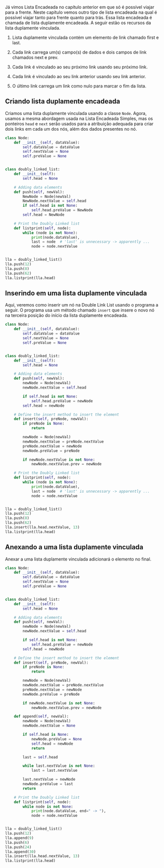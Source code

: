 Já vimos Lista Encadeada no capítulo anterior em que só é possível viajar para a frente. Neste capítulo vemos outro tipo de lista encadeada na qual é possível viajar tanto para frente quanto para trás. Essa lista encadeada é chamada de lista duplamente encadeada. A seguir estão os recursos da lista duplamente vinculada.

1. Lista duplamente vinculada contém um elemento de link chamado first e last.

2. Cada link carrega um(s) campo(s) de dados e dois campos de link chamados next e prev.

3. Cada link é vinculado ao seu próximo link usando seu próximo link.

4. Cada link é vinculado ao seu link anterior usando seu link anterior.

5. O último link carrega um link como nulo para marcar o fim da lista.

## Criando lista duplamente encadeada

Criamos uma lista duplamente vinculada usando a classe `Node`. Agora, usamos a mesma abordagem usada na Lista Encadeada Simples, mas os ponteiros `head` e `next` serão usados para a atribuição adequada para criar dois links em cada um dos nós, além dos dados presentes no nó.

```python
class Node:
    def __init__(self, dataValue):
        self.dataValue = dataValue
        self.nextValue = None
        self.preValue = None


class doubly_linked_list:
    def __init__(self):
        self.head = None

    # Adding data elements
    def push(self, newVal):
        NewNode = Node(newVal)
        NewNode.nextValue = self.head
        if self.head is not None:
            self.head.preValue = NewNode
        self.head = NewNode

    # Print the Doubly Linked list
    def listprint(self, node):
        while (node is not None):
            print(node.dataValue),
            last = node  # 'last' is unnecessary -> apparently ...
            node = node.nextValue


lla = doubly_linked_list()
lla.push(12)
lla.push(8)
lla.push(62)
lla.listprint(lla.head)
```

## Inserindo em uma lista duplamente vinculada

Aqui, veremos como inserir um nó na Double Link List usando o programa a seguir. O programa usa um método chamado `insert` que insere o novo nó na terceira posição do início da lista duplamente encadeada.

```python
class Node:
    def __init__(self, dataValue):
        self.dataValue = dataValue
        self.nextValue = None
        self.preValue = None


class doubly_linked_list:
    def __init__(self):
        self.head = None

    # Adding data elements
    def push(self, newVal):
        newNode = Node(newVal)
        newNode.nextValue = self.head

        if self.head is not None:
            self.head.preValue = newNode
        self.head = newNode

    # Define the insert method to insert the element
    def insert(self, preNode, newVal):
        if preNode is None:
            return

        newNode = Node(newVal)
        newNode.nextValue = preNode.nextValue
        preNode.nextValue = newNode
        newNode.preValue = preNode

        if newNode.nextValue is not None:
            newNode.nextValue.prev = newNode

    # Print the Doubly Linked list
    def listprint(self, node):
        while (node is not None):
            print(node.dataValue),
            last = node  # 'last' is unnecessary -> apparently ...
            node = node.nextValue


lla = doubly_linked_list()
lla.push(12)
lla.push(8)
lla.push(62)
lla.insert(lla.head.nextValue, 13)
lla.listprint(lla.head)
```

## Anexando a uma lista duplamente vinculada

Anexar a uma lista duplamente vinculada adicionará o elemento no final.

```python
class Node:
    def __init__(self, dataValue):
        self.dataValue = dataValue
        self.nextValue = None
        self.preValue = None


class doubly_linked_list:
    def __init__(self):
        self.head = None

    # Adding data elements
    def push(self, newVal):
        newNode = Node(newVal)
        newNode.nextValue = self.head

        if self.head is not None:
            self.head.preValue = newNode
        self.head = newNode

    # Define the insert method to insert the element
    def insert(self, preNode, newVal):
        if preNode is None:
            return

        newNode = Node(newVal)
        newNode.nextValue = preNode.nextValue
        preNode.nextValue = newNode
        newNode.preValue = preNode

        if newNode.nextValue is not None:
            newNode.nextValue.prev = newNode

    def append(self, newVal):
        newNode = Node(newVal)
        newNode.nextValue = None

        if self.head is None:
            newNode.preValue = None
            self.head = newNode
            return

        last = self.head

        while last.nextValue is not None:
            last = last.nextValue

        last.nextValue = newNode
        newNode.preValue = last
        return

    # Print the Doubly Linked list
    def listprint(self, node):
        while node is not None:
            print(node.dataValue, end=" -> "),
            node = node.nextValue


lla = doubly_linked_list()
lla.push(12)
lla.append(9)
lla.push(6)
lla.push(24)
lla.append(30)
lla.insert(lla.head.nextValue, 13)
lla.listprint(lla.head)
```
